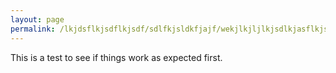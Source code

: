 ```yaml
---
layout: page
permalink: /lkjdsflkjsdflkjsdf/sdlfkjsldkfjajf/wekjlkjljlkjsdlkjasflkjsdfafioqoij/lol
---
```


This is a test to see if things work as expected first.